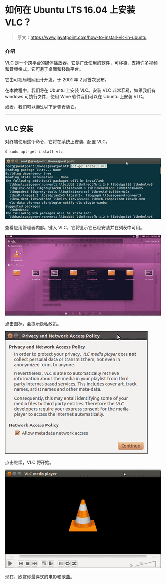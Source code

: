 # 如何在 Ubuntu LTS 16.04 上安装 VLC？

> 原文：<https://www.javatpoint.com/how-to-install-vlc-in-ubuntu>

### 介绍

VLC 是一个跨平台的媒体播放器。它是广泛使用的软件，可移植，支持许多视频和音频格式。它可用于桌面和移动平台。

它由可视局域网设计开发，于 2001 年 2 月首次发布。

在本教程中，我们将在 Ubuntu 上安装 VLC。安装 VLC 非常容易，如果我们有 windows 可执行文件，使用 Wine 软件我们可以在 Ubuntu 上安装 VLC。

或者，我们可以通过以下步骤安装它。

* * *

## VLC 安装

对终端使用这个命令，它将在系统上安装、配置 VLC。

```
$ sudo apt-get install vlc

```

![Software VLC 1](img/a34aeaa53a7b2a07c3f7bf4ca53192f9.png)

查看应用管理器内部。键入 VLC，它将显示它已经安装并在列表中可用。

![Software VLC 2](img/5d2f4ceb67b6591aa4cba470ec5decc8.png)

点击图标，会提示隐私政策。

![Software VLC 3](img/7a708545150d88c26527463c7f1004d3.png)

点击继续，VLC 将开始。

![Software VLC 4](img/c5247303a6fd2a5550d2dfebe641e62f.png)

现在，欣赏你最喜欢的电影和歌曲。